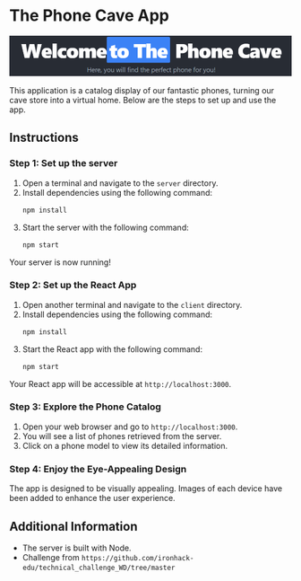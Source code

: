 # The Phone Cave App
![Screen](image.png)

This application is a catalog display of our fantastic phones, turning our cave store into a virtual home. Below are the steps to set up and use the app.

## Instructions

### Step 1: Set up the server

1. Open a terminal and navigate to the `server` directory.
2. Install dependencies using the following command:
   ```bash
   npm install
   ```
3. Start the server with the following command:
   ```bash
   npm start
   ```

Your server is now running!

### Step 2: Set up the React App

1. Open another terminal and navigate to the `client` directory.
2. Install dependencies using the following command:
   ```bash
   npm install
   ```
3. Start the React app with the following command:
   ```bash
   npm start
   ```

Your React app will be accessible at `http://localhost:3000`.

### Step 3: Explore the Phone Catalog

1. Open your web browser and go to `http://localhost:3000`.
2. You will see a list of phones retrieved from the server.
3. Click on a phone model to view its detailed information.

### Step 4: Enjoy the Eye-Appealing Design

The app is designed to be visually appealing. Images of each device have been added to enhance the user experience.

## Additional Information

- The server is built with Node.
- Challenge from `https://github.com/ironhack-edu/technical_challenge_WD/tree/master`